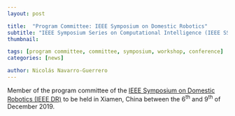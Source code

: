 ```yaml
---
layout: post

title:  "Program Committee: IEEE Symposium on Domestic Robotics"
subtitle: "IEEE Symposium Series on Computational Intelligence (IEEE SSCI)"
thumbnail: 

tags: [program committee, committee, symposium, workshop, conference]
categories: [news]

author: Nicolás Navarro-Guerrero
---
```


Member of the program committee of the <a href="http://ssci2019.org/dr.html" target="_blank">IEEE Symposium on Domestic Robotics (IEEE DR)</a> to be held in Xiamen, China between the 6<sup>th</sup> and 9<sup>th</sup> of December 2019.

<!--more-->

